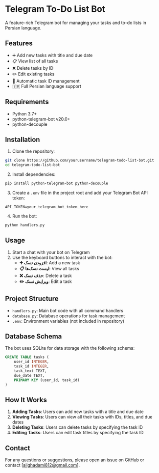 # Telegram To-Do List Bot

A feature-rich Telegram bot for managing your tasks and to-do lists in Persian language.

## Features

- ➕ Add new tasks with title and due date
- 📋 View list of all tasks
- ❌ Delete tasks by ID
- ✏️ Edit existing tasks
- 🔄 Automatic task ID management
- 🇮🇷 Full Persian language support

## Requirements

- Python 3.7+
- python-telegram-bot v20.0+
- python-decouple

## Installation

1. Clone the repository:
```bash
git clone https://github.com/yourusername/telegram-todo-list-bot.git
cd telegram-todo-list-bot
````

2. Install dependencies:

```bash
pip install python-telegram-bot python-decouple
```

3. Create a `.env` file in the project root and add your Telegram Bot API token:

```
API_TOKEN=your_telegram_bot_token_here
```

4. Run the bot:

```bash
python handlers.py
```

## Usage

1. Start a chat with your bot on Telegram
2. Use the keyboard buttons to interact with the bot:
   - **➕ افزودن تسک**: Add a new task
   - **📋 لیست تسک‌ها**: View all tasks
   - **❌ حذف تسک**: Delete a task
   - **✏️ ویرایش تسک**: Edit a task

## Project Structure

- `handlers.py`: Main bot code with all command handlers
- `database.py`: Database operations for task management
- `.env`: Environment variables (not included in repository)

## Database Schema

The bot uses SQLite for data storage with the following schema:

```sql
CREATE TABLE tasks (
    user_id INTEGER,
    task_id INTEGER,
    task_text TEXT,
    due_date TEXT,
    PRIMARY KEY (user_id, task_id)
)
```

## How It Works

1. **Adding Tasks**: Users can add new tasks with a title and due date
2. **Viewing Tasks**: Users can view all their tasks with IDs, titles, and due dates
3. **Deleting Tasks**: Users can delete tasks by specifying the task ID
4. **Editing Tasks**: Users can edit task titles by specifying the task ID


## Contact

For any questions or suggestions, please open an issue on GitHub or contact [alighadami812@gmail.com].
